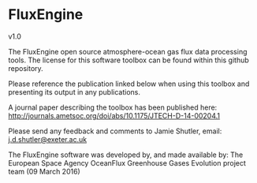 FluxEngine
==========

v1.0

The FluxEngine open source atmosphere-ocean gas flux data processing tools.
The license for this software toolbox can be found within this github repository.

Please reference the publication linked below when using this toolbox and presenting its output in any publications.

A journal paper describing the toolbox has been published here: http://journals.ametsoc.org/doi/abs/10.1175/JTECH-D-14-00204.1

Please send any feedback and comments to Jamie Shutler, email: j.d.shutler@exeter.ac.uk

The FluxEngine software was developed by, and made available by:
The European Space Agency OceanFlux Greenhouse Gases Evolution project team (09 March 2016)
